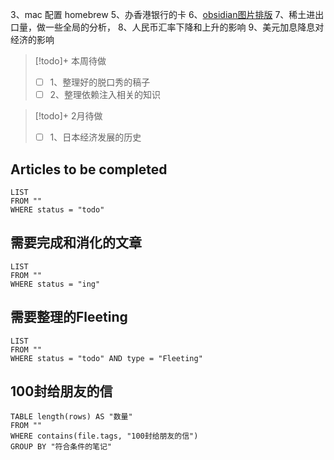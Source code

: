 3、mac 配置 homebrew
5、办香港银行的卡
6、[obsidian图片排版](https://www.bilibili.com/video/BV1fB4y1i7qf/?spm_id_from=333.337.search-card.all.click&vd_source=ae99cbe2bab29b19bc05583b76d35b48)
7、稀土进出口量，做一些全局的分析，
8、人民币汇率下降和上升的影响
9、美元加息降息对经济的影响



> [!todo]+ 本周待做
> - [ ] 1、整理好的脱口秀的稿子
> - [ ] 2、整理依赖注入相关的知识


> [!todo]+ 2月待做
> - [ ] 1、日本经济发展的历史

## Articles to be completed
```dataview 
LIST
FROM ""
WHERE status = "todo" 
```


## 需要完成和消化的文章
```dataview 
LIST
FROM ""
WHERE status = "ing"
```

## 需要整理的Fleeting
```dataview 
LIST
FROM ""
WHERE status = "todo" AND type = "Fleeting"
```

## 100封给朋友的信 
```dataview 
TABLE length(rows) AS "数量"
FROM ""
WHERE contains(file.tags, "100封给朋友的信")
GROUP BY "符合条件的笔记"
```

